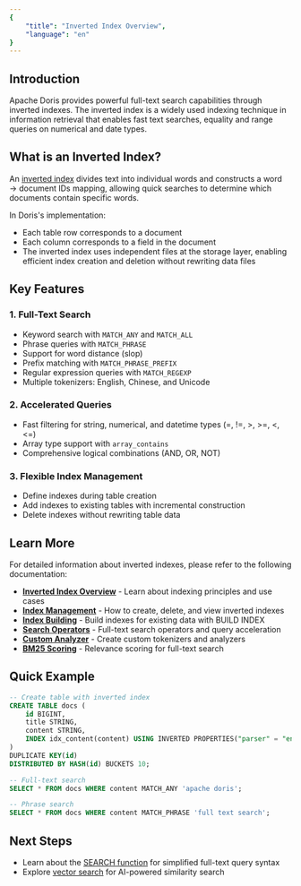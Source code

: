 ```yaml
---
{
    "title": "Inverted Index Overview",
    "language": "en"
}
---
```


## Introduction

Apache Doris provides powerful full-text search capabilities through inverted indexes. The inverted index is a widely used indexing technique in information retrieval that enables fast text searches, equality and range queries on numerical and date types.

## What is an Inverted Index?

An [inverted index](https://en.wikipedia.org/wiki/Inverted_index) divides text into individual words and constructs a word → document IDs mapping, allowing quick searches to determine which documents contain specific words.

In Doris's implementation:
- Each table row corresponds to a document
- Each column corresponds to a field in the document
- The inverted index uses independent files at the storage layer, enabling efficient index creation and deletion without rewriting data files

## Key Features

### 1. Full-Text Search
- Keyword search with `MATCH_ANY` and `MATCH_ALL`
- Phrase queries with `MATCH_PHRASE`
- Support for word distance (slop)
- Prefix matching with `MATCH_PHRASE_PREFIX`
- Regular expression queries with `MATCH_REGEXP`
- Multiple tokenizers: English, Chinese, and Unicode

### 2. Accelerated Queries
- Fast filtering for string, numerical, and datetime types (=, !=, >, >=, <, <=)
- Array type support with `array_contains`
- Comprehensive logical combinations (AND, OR, NOT)

### 3. Flexible Index Management
- Define indexes during table creation
- Add indexes to existing tables with incremental construction
- Delete indexes without rewriting table data

## Learn More

For detailed information about inverted indexes, please refer to the following documentation:

- [**Inverted Index Overview**](../../table-design/index/inverted-index/overview.md) - Learn about indexing principles and use cases
- [**Index Management**](../../table-design/index/inverted-index/index-management.md) - How to create, delete, and view inverted indexes
- [**Index Building**](../../table-design/index/inverted-index/index-build.md) - Build indexes for existing data with BUILD INDEX
- [**Search Operators**](../../table-design/index/inverted-index/search-operators.md) - Full-text search operators and query acceleration
- [**Custom Analyzer**](../../table-design/index/inverted-index/custom-analyzer.md) - Create custom tokenizers and analyzers
- [**BM25 Scoring**](../../table-design/index/inverted-index/bm25-scoring.md) - Relevance scoring for full-text search

## Quick Example

```sql
-- Create table with inverted index
CREATE TABLE docs (
    id BIGINT,
    title STRING,
    content STRING,
    INDEX idx_content(content) USING INVERTED PROPERTIES("parser" = "english")
)
DUPLICATE KEY(id)
DISTRIBUTED BY HASH(id) BUCKETS 10;

-- Full-text search
SELECT * FROM docs WHERE content MATCH_ANY 'apache doris';

-- Phrase search
SELECT * FROM docs WHERE content MATCH_PHRASE 'full text search';
```

## Next Steps

- Learn about the [SEARCH function](./search-function.md) for simplified full-text query syntax
- Explore [vector search](../vector-search.md) for AI-powered similarity search
